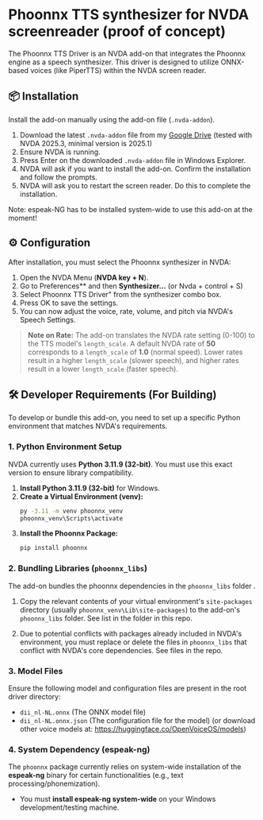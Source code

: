 # Phoonnx TTS synthesizer for NVDA screenreader (proof of concept)

The Phoonnx TTS Driver is an NVDA add-on that integrates the Phoonnx engine as a speech synthesizer. This driver is designed to utilize ONNX-based voices (like PiperTTS) within the NVDA screen reader.

## 📦 Installation

Install the add-on manually using the add-on file (`.nvda-addon`).

1.  Download the latest `.nvda-addon` file from my [Google Drive]([url](https://drive.google.com/file/d/1l-bloYDdrpFJWfz4hZ2hGpr-fejTckHw/view?usp=sharing)) (tested with NVDA 2025.3, minimal version is 2025.1)
2.  Ensure NVDA is running.
3.  Press Enter on the downloaded `.nvda-addon` file in Windows Explorer.
4.  NVDA will ask if you want to install the add-on. Confirm the installation and follow the prompts.
5.  NVDA will ask you to restart the screen reader. Do this to complete the installation.

Note: espeak-NG has to be installed system-wide to use this add-on at the moment!

## ⚙️ Configuration

After installation, you must select the Phoonnx synthesizer in NVDA:

1.  Open the NVDA Menu (**NVDA key + N**).
2.  Go to Preferences** and then **Synthesizer...** (or Nvda + control + S)
3.  Select Phoonnx TTS Driver" from the synthesizer combo box.
4.  Press OK to save the settings.
5.  You can now adjust the voice, rate, volume, and pitch via NVDA's Speech Settings.

> **Note on Rate:** The add-on translates the NVDA rate setting (0-100) to the TTS model's `length_scale`. A default NVDA rate of **50** corresponds to a `length_scale` of **1.0** (normal speed). Lower rates result in a higher `length_scale` (slower speech), and higher rates result in a lower `length_scale` (faster speech).

## 🛠 Developer Requirements (For Building)

To develop or bundle this add-on, you need to set up a specific Python environment that matches NVDA's requirements.

### 1. Python Environment Setup

NVDA currently uses **Python 3.11.9 (32-bit)**. You must use this exact version to ensure library compatibility.

1.  **Install Python 3.11.9 (32-bit)** for Windows.
2.  **Create a Virtual Environment (venv):**
    ```bash
    py -3.11 -m venv phoonnx_venv
    phoonnx_venv\Scripts\activate
    ```
3.  **Install the Phoonnx Package:**
    ```bash
    pip install phoonnx
    ```

### 2. Bundling Libraries (`phoonnx_libs`)

The add-on bundles the phoonnx dependencies in the `phoonnx_libs` folder .

1.  Copy the relevant contents of your virtual environment's `site-packages` directory (usually `phoonnx_venv\Lib\site-packages`) to the add-on's `phoonnx_libs` folder. See list in the folder in this repo.

2. Due to potential conflicts with packages already included in NVDA's environment, you must replace or delete the files in `phoonnx_libs` that conflict with NVDA's core dependencies. See files in the repo.

### 3. Model Files

Ensure the following model and configuration files are present in the root driver directory:

* `dii_nl-NL.onnx` (The ONNX model file)
* `dii_nl-NL.onnx.json` (The configuration file for the model)
(or download other voice models at: https://huggingface.co/OpenVoiceOS/models)

### 4. System Dependency (espeak-ng)

The `phoonnx` package currently relies on system-wide installation of the **espeak-ng** binary for certain functionalities (e.g., text processing/phonemization).

* You must **install espeak-ng system-wide** on your Windows development/testing machine.
